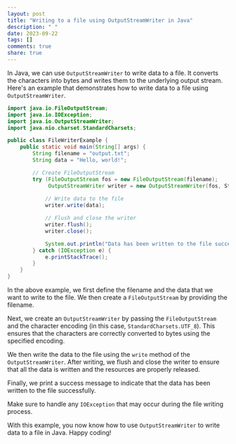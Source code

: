 ```yaml
---
layout: post
title: "Writing to a file using OutputStreamWriter in Java"
description: " "
date: 2023-09-22
tags: []
comments: true
share: true
---
```


In Java, we can use `OutputStreamWriter` to write data to a file. It converts the characters into bytes and writes them to the underlying output stream. Here's an example that demonstrates how to write data to a file using `OutputStreamWriter`.

```java
import java.io.FileOutputStream;
import java.io.IOException;
import java.io.OutputStreamWriter;
import java.nio.charset.StandardCharsets;

public class FileWriterExample {
    public static void main(String[] args) {
        String filename = "output.txt";
        String data = "Hello, world!";

        // Create FileOutputStream
        try (FileOutputStream fos = new FileOutputStream(filename);
             OutputStreamWriter writer = new OutputStreamWriter(fos, StandardCharsets.UTF_8)) {
            
            // Write data to the file
            writer.write(data);

            // Flush and close the writer
            writer.flush();
            writer.close();

            System.out.println("Data has been written to the file successfully.");
        } catch (IOException e) {
            e.printStackTrace();
        }
    }
}
```

In the above example, we first define the filename and the data that we want to write to the file. We then create a `FileOutputStream` by providing the filename. 

Next, we create an `OutputStreamWriter` by passing the `FileOutputStream` and the character encoding (in this case, `StandardCharsets.UTF_8`). This ensures that the characters are correctly converted to bytes using the specified encoding.

We then write the data to the file using the `write` method of the `OutputStreamWriter`. After writing, we flush and close the writer to ensure that all the data is written and the resources are properly released.

Finally, we print a success message to indicate that the data has been written to the file successfully.

Make sure to handle any `IOException` that may occur during the file writing process.

With this example, you now know how to use `OutputStreamWriter` to write data to a file in Java. Happy coding!